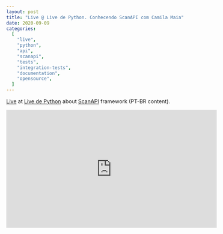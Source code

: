 ```yaml
---
layout: post
title: "Live @ Live de Python. Conhecendo ScanAPI com Camila Maia"
date: 2020-09-09
categories:
  [
    "live",
    "python",
    "api",
    "scanapi",
    "tests",
    "integration-tests",
    "documentation",
    "opensource",
  ]
---
```


[Live](https://youtu.be/hhZvE-CVmr8) at [Live de Python](https://www.youtube.com/channel/UCAaKeg-BocRqphErdtIUFFw) about [ScanAPI](https://scanapi.dev) framework (PT-BR content).

<iframe width="560" height="315" src="https://www.youtube.com/embed/hhZvE-CVmr8" title="YouTube video player" frameborder="0" allow="accelerometer; autoplay; clipboard-write; encrypted-media; gyroscope; picture-in-picture" allowfullscreen></iframe>
